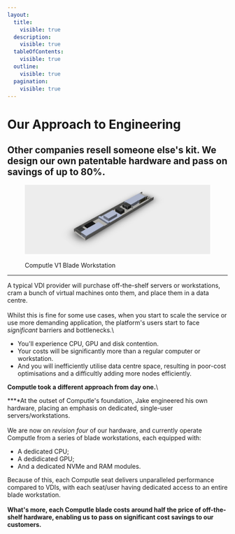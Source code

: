 ```yaml
---
layout:
  title:
    visible: true
  description:
    visible: true
  tableOfContents:
    visible: true
  outline:
    visible: true
  pagination:
    visible: true
---
```


# Our Approach to Engineering

## Other companies resell someone else's kit. We design our own patentable hardware and pass on savings of up to 80%.

<figure><img src="../../.gitbook/assets/Computle server v2 (1).png" alt=""><figcaption><p>Computle V1 Blade Workstation</p></figcaption></figure>

***

A typical VDI provider will purchase off-the-shelf servers or workstations, cram a bunch of virtual machines onto them, and place them in a data centre.\
\
Whilst this is fine for some use cases, when you start to scale the service or use more demanding application, the platform's users start to face _significant_ barriers and bottlenecks.\


* You'll experience CPU, GPU and disk contention.
* Your costs will be significantly more than a regular computer or workstation.
* And you will inefficiently utilise data centre space, resulting in poor-cost optimisations and a difficultly adding more nodes efficiently.

**Computle took a different approach from day one.**\


**‍**At the outset of Computle's foundation, Jake engineered his own hardware, placing an emphasis on dedicated, single-user servers/workstations.\
\
We are now on _revision four_ of our hardware, and currently operate Computle from a series of blade workstations, each equipped with:‍

* A dedicated CPU;
* A dedidicated GPU;
* And a dedicated NVMe and RAM modules.

Because of this, each Computle seat delivers unparalleled performance compared to VDIs, with each seat/user having dedicated access to an entire blade workstation.\
\
**What's more, each Computle blade costs around half the price of off-the-shelf hardware, enabling us to pass on significant cost savings to our customers.**



